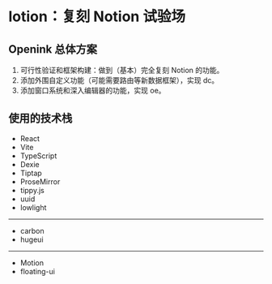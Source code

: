 # lotion：复刻 Notion 试验场

## Openink 总体方案

1. 可行性验证和框架构建：做到（基本）完全复刻 Notion 的功能。
2. 添加外围自定义功能（可能需要路由等新数据框架），实现 dc。
3. 添加窗口系统和深入编辑器的功能，实现 oe。

## 使用的技术栈

- React
- Vite
- TypeScript
- Dexie
- Tiptap
- ProseMirror
- tippy.js
- uuid
- lowlight

---

- carbon
- hugeui

---

- Motion
- floating-ui
